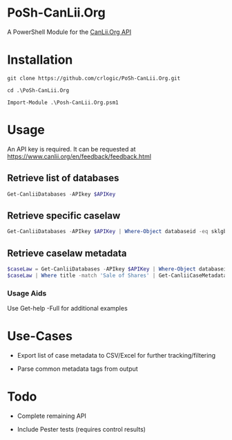 # PoSh-CanLii.Org
A PowerShell Module for the [CanLii.Org API](https://github.com/canlii/API_documentation)

# Installation
```
git clone https://github.com/crlogic/PoSh-CanLii.Org.git

cd .\PoSh-CanLii.Org

Import-Module .\Posh-CanLii.Org.psm1
```

# Usage
An API key is required. It can be requested at https://www.canlii.org/en/feedback/feedback.html

## Retrieve list of databases
```PowerShell
Get-CanliiDatabases -APIkey $APIKey
```

## Retrieve specific caselaw
```PowerShell
Get-CanliiDatabases -APIkey $APIKey | Where-Object databaseid -eq sklgb | Get-CanliiCaselaw
```

## Retrieve caselaw metadata
```PowerShell
$caseLaw = Get-CanliiDatabases -APIkey $APIKey | Where-Object databaseid -eq sklgb | Get-CanliiCaselaw 
$caseLaw | Where title -match 'Sale of Shares' | Get-CanliiCaseMetadata
```

### Usage Aids
Use Get-help -Full for additional examples

# Use-Cases
- Export list of case metadata to CSV/Excel for further tracking/filtering

- Parse common metadata tags from output

# Todo
- Complete remaining API

- Include Pester tests (requires control results)
